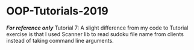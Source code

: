 # OOP-Tutorials-2019
***For reference only***
Tutorial 7: A slight difference from my code to Tutorial exercise is that I used Scanner lib to read sudoku file name from clients instead of taking command line arguments.
